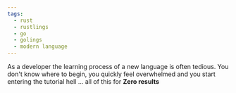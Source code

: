 ```yaml
---
tags:
  - rust
  - rustlings
  - go
  - golings
  - modern language
---
```


As a developer the learning process of a new language is often tedious.
You don't know where to begin, you quickly feel overwhelmed and you start entering the tutorial hell ... all of this for **Zero results**